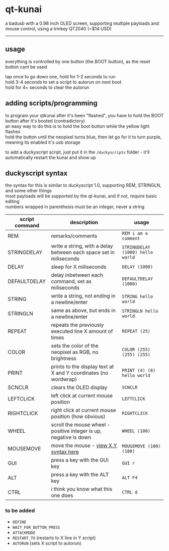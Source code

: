 # qt-kunai
a badusb with a 0.98 inch OLED screen, supporting multiple payloads and mouse control, using a trinkey QT2040 (~$14 USD)

***

## usage
everything is controlled by one button (the BOOT button), as the reset button cant be used  

tap once to go down one, hold for 1-2 seconds to run  
hold 3-4 seconds to set a script to autorun on next boot  
hold for 4+ seconds to clear the autorun

## adding scripts/programming
to program your qtkunai after it's been "flashed", you have to hold the BOOT button after it's booted (contradictory)  
an easy way to do this is to hold the boot button while the yellow light flashes  
hold the button until the neopixel turns blue, then let go for it to turn purple, meaning its enabled it's usb storage  

to add a duckyscript script, just put it in the `/duckyscripts` folder - it'll automatically restart the kunai and show up  

## duckyscript syntax
the syntax for this is similar to duckyscript 1.0, supporting REM, STRINGLN, and some other things  
most payloads will be supported by the qt-kunai, and if not, require basic editing  
numbers wrapped in parenthesis must be an integer, never a string  

| script command  | description | usage |
| --- | --- | --- |
| REM | remarks/comments | `REM i am a comment` |
| STRINGDELAY | write a string, with a delay between each space set in miliseconds | `STRINGDELAY (1000) hello world` |
| DELAY | sleep for X miliseconds | `DELAY (1000)` |
| DEFAULTDELAY | delay inbetween each command, set as miliseconds | `DEFAULTDELAY (1000)` |
| STRING | write a string, not ending in a newline/enter | `STRING hello world` |
| STRINGLN | same as above, but ends in a newline/enter | `STRINGLN hello world` |
| REPEAT | repeats the previously executed line X amount of times | `REPEAT (25)` |
| COLOR | sets the color of the neopixel as RGB, no brightness | `COLOR (255) (255) (255)` |
| PRINT | prints to the display text at X and Y coordinates (no wordwrap) | `PRINT (4) (8) hello world` |
| SCNCLR | clears the OLED display | `SCNCLR` |
| LEFTCLICK | left click at current mouse position | `LEFTCLICK` |
| RIGHTCLICK | right click at current mouse position (how obvious) | `RIGHTCLICK` |
| WHEEL | scroll the mouse wheel - positive integer is up, negative is down | `WHEEL (100)` |
| MOUSEMOVE | move the mouse - [view X,Y syntax here](https://docs.circuitpython.org/projects/hid/en/latest/api.html#adafruit_hid.mouse.Mouse.move) | `MOUSEMOVE (100) (100)` |
| GUI | press a key with the GUI key | `GUI r` |
| ALT | press a key with the ALT key | `ALT F4` |
| CTRL | i think you know what this one does | `CTRL d` |

### to be added
- `DEFINE`
- `WAIT_FOR_BUTTON_PRESS`
- `ATTACKMODE`
- `RESTART_TO` (restarts to X line in Y script)
- `AUTORUN` (sets X script to autorun)


